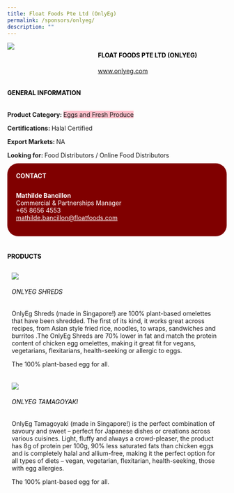 ```yaml
---
title: Float Foods Pte Ltd (OnlyEg)
permalink: /sponsors/onlyeg/
description: ""
---
```

<head>
	<div class="flex-paragraph">
		<!--hi there! this is a comment and will provide you with instructional guides-->
		<!--insert booth number here!-->
		<p style="text-transform: uppercase"></p></div>
			<div class="flex-container" style="display: flex; flex-wrap: wrap;">
				<!--insert DOWNLOAD link of company logo between the " marks!-->
			<div class="card sgds" style="flex: 1 1 40%; display: block;"><img src="https://drive.google.com/u/0/uc?id=1QnpK-pD_4QP7Cm1NIGMAn-K2sKRQVKUg&export=download"></div>
	<div class="card-sgds" style="flex: 1 1 58%; display: block; margin-left: 3px">
		<h4 style="text-transform: uppercase; color: black;"><!--insert the exhibitor's name between the <b> tags here--><b>Float Foods Pte Ltd (OnlyEg)</b></h4><!--insert the exhibitor's description between the <p> tags here-->
		<!--insert the exhibitor's website link, making sure there is "https:// www." present please. make sure the entire https link goes in between the " marks-->
		<p><a href="https://www.onlyeg.com" target="_blank"><!--insert the www website link here (no need for https)-->www.onlyeg.com</a></p>
	</div>
</div>
</head>

<body>
	<h4 style="text-transform: uppercase; color: black;"><b>General Information</b></h4>
		<div class="flex-container" style="display: flex; flex-wrap: wrap;">
			<div class="card sgds" style="flex: 1 1 65%; display: block; align-self: stretch">
			<div class="flex-paragraph">
			<p><b>Product Category: </b><span style=" background-color: pink; border-radius: 10 px;"><!--insert the exhibitor's pdt cat between the <p> tags here-->Eggs and Fresh Produce</span></p> 
				<p><b>Certifications: </b><!--insert all the exhibitor's certifications between the </b> and </p> here-->Halal Certified</p>
			<p><b>Export Markets: </b><!--insert all the exhibitor's export markets between the </b> and </p> here-->NA</p>
			<p style="margin-bottom: 10px;"><b>Looking for: </b><!--insert all the exhibitor's potential business partners between the </b> and </p> here-->Food Distributors / Online Food Distributors</p>
			</div>
		</div>
		<div class="card sgds" style="flex: 1 1 35%; padding: 10px; display: block; background-color: maroon; border-radius: 25px; align-self: center;">
		<h4 style="color: white; margin-top: 10px; margin-left: 10px;">CONTACT</h4>
		<div class="flex-paragraph">
			<!--replace with exhibitor's: -->
			<p style="padding: 10px; color: white;"><b><!-- POC name-->Mathilde Bancillon</b><br><!-- designation-->Commercial & Partnerships Manager<br><!--contact number-->+65 8656 4553<br><!-- for linking purposes, insert their email after "mailto:"...--><a href="mailto:mathilde.bancillon@floatfoods.com" style="color: white;"><!--...and also include the display email before </a> here-->mathilde.bancillon@floatfoods.com</a></p>
		</div>
			</div>
		</div>
	<br>
		<h4 style="text-transform: uppercase; color: black;"><b>products</b></h4>
<div style="display: flex; flex-wrap: wrap;">
  <div class="card sgds" style="flex: 1 1 47%; margin: 10px; display: block;"><!--insert the exhibitor's DOWNLOAD image for product between the " marks here-->
	<div class="flex-image" style="display: block;"><img src="https://drive.google.com/u/0/uc?id=1uN-x-d736LKSDRN4FPFCZ7rnWveP0pAa&export=download"></div>
	<div class="flex-paragraph">
		<h6 style="text-transform: uppercase; color: black;"><!--insert product name before </h6> and product description after <p>-->OnlyEg Shreds</h6>
		<p>OnlyEg Shreds (made in Singapore!) are 100% plant-based omelettes that have been shredded. The first of its kind, it works great across recipes, from Asian style fried rice, noodles, to wraps, sandwiches and burritos .The OnlyEg Shreds are 70% lower in fat and match the protein content of chicken egg omelettes, making it great fit for vegans, vegetarians, flexitarians, health-seeking or allergic to eggs.

The 100% plant-based egg for all.</p></div>
	</div>
		<div class="card sgds" style="flex: 1 1 47%; margin: 10px; display: block;">
		<div class="flex-image" style="display: block;"><img src="https://drive.google.com/u/0/uc?id=1uN-x-d736LKSDRN4FPFCZ7rnWveP0pAa&export=download"></div>
	<div class="flex-paragraph">
		<h6 style="text-transform: uppercase; color: black;">OnlyEg Tamagoyaki</h6>
		<p>OnlyEg Tamagoyaki (made in Singapore!) is the perfect combination of savoury and sweet – perfect for Japanese dishes or creations across various cuisines. Light, fluffy and always a crowd-pleaser, the product has 8g of protein per 100g, 90% less saturated fats than chicken eggs and is completely halal and allium-free, making it the perfect option for all types of diets – vegan, vegetarian, flexitarian, health-seeking, those with egg allergies. 

The 100% plant-based egg for all.</p></div>
	</div>
	<!--don't delete these 2 tags. double check how the layout looks on the right too and lemme know if there are any problems! thank u so much for ur hardwork!-->
	</div>
</body>